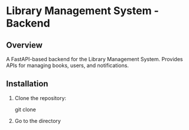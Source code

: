 # Library Management System - Backend

## Overview
A FastAPI-based backend for the Library Management System. Provides APIs for managing books, users, and notifications.

## Installation
1. Clone the repository:

   git clone <repository-url>

2. Go to the directory
